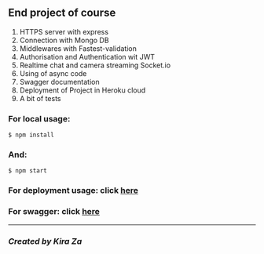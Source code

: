 ## End project of course

1. HTTPS server with express
2. Connection with Mongo DB 
3. Middlewares with Fastest-validation
4. Authorisation and Authentication wit JWT
5. Realtime chat and camera streaming Socket.io
6. Using of async code
7. Swagger documentation
8. Deployment of Project in Heroku cloud
9. A bit of tests


### For local usage:
```
$ npm install
```
### And: 
```
$ npm start
```
### For deployment usage: click [here](https://node-end-project.herokuapp.com/)


### For swagger: click [here](https://node-end-project.herokuapp.com/swagger/)

----
### ***Created by Kira Za***

